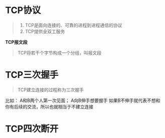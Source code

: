 # TCP协议
> 1. TCP是面向连接的、可靠的进程到进程通信的协议
> 2. TCP提供全双工服务

**TCP报文段**
> TCP将若干个字节构成一个分组，叫报文段

# TCP三次握手
> TCP建立连接的过程称为三次握手

比如： A和B两个人第一次见面；
A向B伸手想要握手
如果B不伸手就代表不想和你有后续的交流，所以也就相当于不建立连接

# TCP四次断开